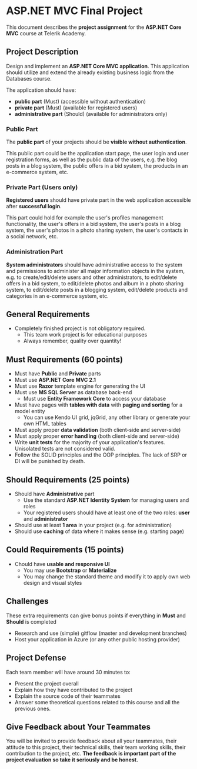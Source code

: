 
# ASP.NET MVC Final Project

This document describes the **project assignment** for the **ASP.NET Core MVC** course at Telerik Academy.

## Project Description

Design and implement an **ASP.NET Core MVC application**. This application should utilize and extend the already existing business logic from the Databases course.

The application should have:

* **public part** (Must) (accessible without authentication)
* **private part** (Must) (available for registered users)
* **administrative part** (Should) (available for administrators only)

### Public Part

The **public part** of your projects should be **visible without authentication**.

This public part could be the application start page, the user login and user registration forms, as well as the public data of the users, e.g. the blog posts in a blog system, the public offers in a bid system, the products in an e-commerce system, etc.

### Private Part (Users only)

**Registered users** should have private part in the web application accessible after **successful login**.

This part could hold for example the user's profiles management functionality, the user's offers in a bid system, the user's posts in a blog system, the user's photos in a photo sharing system, the user's contacts in a social network, etc.

### Administration Part

**System administrators** should have administrative access to the system and permissions to administer all major information objects in the system, e.g. to create/edit/delete users and other administrators, to edit/delete offers in a bid system, to edit/delete photos and album in a photo sharing system, to edit/delete posts in a blogging system, edit/delete products and categories in an e-commerce system, etc.

## General Requirements

* Completely finished project is not obligatory required.
  * This team work project is for educational purposes
  * Always remember, quality over quantity!  

## Must Requirements (60 points)

* Must have **Public** and **Private** parts
* Must use **ASP.NET Core MVC 2.1**
* Must use **Razor** template engine for generating the UI
* Must use **MS SQL Server** as database back-end
  * Must use **Entity Framework Core** to access your database
* Must have pages with **tables with data** with **paging and sorting** for a model entity
  * You can use Kendo UI grid, jqGrid, any other library or generate your own HTML tables
* Must apply proper **data validation** (both client-side and server-side)
* Must apply proper **error handling** (both client-side and server-side)
* Write **unit tests** for the majority of your application's features. Unisolated tests are not considered valid.
* Follow the SOLID principles and the OOP principles. The lack of SRP or DI will be punished by death.

## Should Requirements (25 points)

* Should have **Administrative** part
  * Use the standard **ASP.NET Identity System** for managing users and roles
  * Your registered users should have at least one of the two roles: **user** and **administrator**
* Should use at least **1 area** in your project (e.g. for administration)
* Should use **caching** of data where it makes sense (e.g. starting page)

## Could Requirements (15 points)

* Chould have **usable and responsive UI**
  * You may use **Bootstrap** or **Materialize**
  * You may change the standard theme and modify it to apply own web design and visual styles

## Challenges

These extra requirements can give bonus points if everything in **Must** and **Should** is completed

* Research and use (simple) gitflow (master and development branches)
* Host your application in Azure (or any other public hosting provider)

## Project Defense

Each team member will have around 30 minutes to:

* Present the project overall
* Explain how they have contributed to the project
* Explain the source code of their teammates
* Answer some theoretical questions related to this course and all the previous ones.

## Give Feedback about Your Teammates

You will be invited to provide feedback about all your teammates, their attitude to this project, their technical skills, their team working skills, their contribution to the project, etc. **The feedback is important part of the project evaluation so take it seriously and be honest.**
